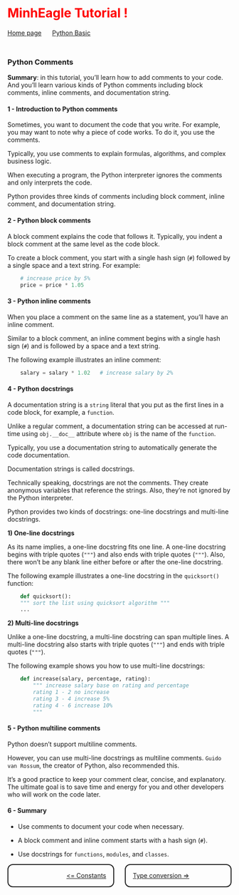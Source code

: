<h1 style="color:red">MinhEagle Tutorial !</h1>

<div style="width:100%;display:flex;justify-content:flex-start;align-items:center;gap:24px;padding-bottom:24px">
    <div>
        <a href="../README.md">Home page</a>
    </div>
    <div>
        <a href="../overview.md">Python Basic</a>
    </div>
</div>

### Python Comments

**Summary**: in this tutorial, you’ll learn how to add comments to your code. And you’ll learn various kinds of Python comments including block comments, inline comments, and documentation string.

#### 1 - Introduction to Python comments

<p>Sometimes, you want to document the code that you write. For example, you may want to note why a piece of code works. To do it, you use the comments.</p>

<p>Typically, you use comments to explain formulas, algorithms, and complex business logic.</p>

<p>When executing a program, the Python interpreter ignores the comments and only interprets the code.</p>

<p>Python provides three kinds of comments including block comment, inline comment, and documentation string.</p>

#### 2 - Python block comments

<p>A block comment explains the code that follows it. Typically, you indent a block comment at the same level as the code block.</p>

<p>To create a block comment, you start with a single hash sign (<code>#</code>) followed by a single space and a text string. For example:</p>

```python
    # increase price by 5%
    price = price * 1.05
```

#### 3 - Python inline comments

<p>When you place a comment on the same line as a statement, you’ll have an inline comment.</p>

<p>Similar to a block comment, an inline comment begins with a single hash sign (<code>#</code>) and is followed by a space and a text string.</p>

<p>The following example illustrates an inline comment:</p>

```python
    salary = salary * 1.02   # increase salary by 2%
```

#### 4 - Python docstrings

<p>A documentation string is a <code>string</code> literal that you put as the first lines in a code block, for example, a <code>function</code>.</p>

<p>Unlike a regular comment, a documentation string can be accessed at run-time using  <code>obj.__doc__</code> attribute where <code>obj</code> is the name of the <code>function</code>.</p>

<p>Typically, you use a documentation string to automatically generate the code documentation.</p>

<p>Documentation strings is called docstrings.</p>

<p>Technically speaking, docstrings are not the comments. They create anonymous variables that reference the strings. Also, they’re not ignored by the Python interpreter.</p>

<p>Python provides two kinds of docstrings: one-line docstrings and multi-line docstrings.</p>

**1) One-line docstrings**

<p>As its name implies, a one-line docstring fits one line. A one-line docstring begins with triple quotes (<code>"""</code>) and also ends with triple quotes (<code>"""</code>). Also, there won’t be any blank line either before or after the one-line docstring.</p>

<p>The following example illustrates a one-line docstring in the <code>quicksort()</code> function:</p>

```python
    def quicksort():
    """ sort the list using quicksort algorithm """
    ...
```

**2) Multi-line docstrings**

<p>Unlike a one-line docstring, a multi-line docstring can span multiple lines. A multi-line docstring also starts with triple quotes (<code>"""</code>) and ends with triple quotes (<code>"""</code>).</p>

<p>The following example shows you how to use multi-line docstrings:</p>

```python
    def increase(salary, percentage, rating):
        """ increase salary base on rating and percentage
        rating 1 - 2 no increase
        rating 3 - 4 increase 5%
        rating 4 - 6 increase 10%
        """
```

#### 5 - Python multiline comments

<p>Python doesn’t support multiline comments.</p>

<p>However, you can use multi-line docstrings as multiline comments. <code>Guido van Rossum</code>, the creator of Python, also recommended this.</p>

<p>It’s a good practice to keep your comment clear, concise, and explanatory. The ultimate goal is to save time and energy for you and other developers who will work on the code later.</p>

#### 6 - Summary

- Use comments to document your code when necessary.

- A block comment and inline comment starts with a hash sign (<code>#</code>).

- Use docstrings for <code>functions</code>, <code>modules</code>, and <code>classes</code>.

<div style="width:100%;display:flex;justify-content:space-between;align-items:center;gap:24px">
    <div style="width:50%;height:48px;border-style:solid;border-width:2px;border-radius:12px;display:flex;justify-content:flex-end;align-items:center;padding-right:16px">
        <a href="./constants.md"><= Constants</a>
    </div>
    <div style="width:50%;height:48px;border-style:solid;border-width:2px;border-radius:12px;display:flex;justify-content:flex-start;align-items:center;padding-left:16px">
        <a href="./type_conversion.md">Type conversion =></a>
    </div>
</div>
